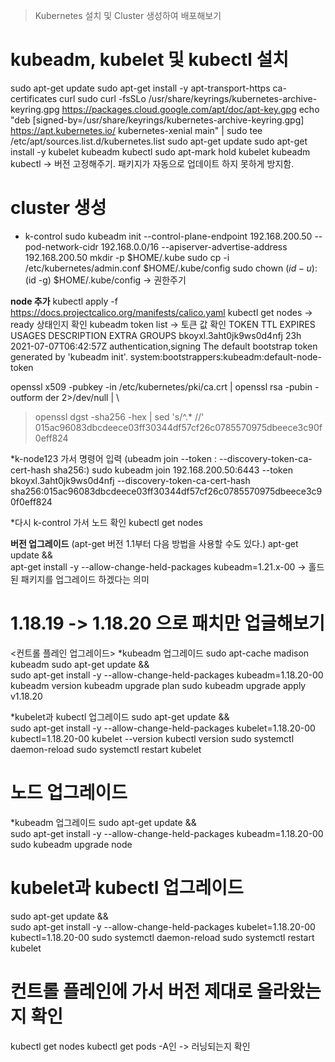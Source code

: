 >   Kubernetes 설치 및 Cluster 생성하여 배포해보기
# kubeadm, kubelet 및 kubectl 설치
sudo apt-get update
sudo apt-get install -y apt-transport-https ca-certificates curl
sudo curl -fsSLo /usr/share/keyrings/kubernetes-archive-keyring.gpg https://packages.cloud.google.com/apt/doc/apt-key.gpg
echo "deb [signed-by=/usr/share/keyrings/kubernetes-archive-keyring.gpg] https://apt.kubernetes.io/ kubernetes-xenial main" | sudo tee /etc/apt/sources.list.d/kubernetes.list
sudo apt-get update
sudo apt-get install -y kubelet kubeadm kubectl
sudo apt-mark hold kubelet kubeadm kubectl            -> 버전 고정해주기. 패키지가 자동으로 업데이트 하지 못하게 방지함.

# cluster 생성
* k-control
sudo kubeadm init --control-plane-endpoint 192.168.200.50 --pod-network-cidr 192.168.0.0/16 --apiserver-advertise-address 192.168.200.50
mkdir -p $HOME/.kube
sudo cp -i /etc/kubernetes/admin.conf $HOME/.kube/config
sudo chown $(id -u):$(id -g) $HOME/.kube/config    -> 권한주기


**node 추가**
kubectl apply -f https://docs.projectcalico.org/manifests/calico.yaml
kubectl get nodes     -> ready 상태인지 확인
kubeadm token list    -> 토큰 값 확인
TOKEN                     TTL         EXPIRES                USAGES                   DESCRIPTION                                                EXTRA GROUPS
bkoyxl.3aht0jk9ws0d4nfj   23h         2021-07-07T06:42:57Z   authentication,signing   The default bootstrap token generated by 'kubeadm init'.   system:bootstrappers:kubeadm:default-node-token

openssl x509 -pubkey -in /etc/kubernetes/pki/ca.crt | openssl rsa -pubin -outform der 2>/dev/null | \
>    openssl dgst -sha256 -hex | sed 's/^.* //'
015ac96083dbcdeece03ff30344df57cf26c0785570975dbeece3c90f0eff824


*k-node123 가서 명령어 입력
(ubeadm join --token <token> <control-plane-host>:<control-plane-port> --discovery-token-ca-cert-hash sha256:<hash>)
sudo kubeadm join 192.168.200.50:6443 --token bkoyxl.3aht0jk9ws0d4nfj --discovery-token-ca-cert-hash sha256:015ac96083dbcdeece03ff30344df57cf26c0785570975dbeece3c90f0eff824 

*다시 k-control 가서 노드 확인
kubectl get nodes
 
  
  
**버전 업그레이드**
(apt-get 버전 1.1부터 다음 방법을 사용할 수도 있다.)
apt-get update && \
apt-get install -y --allow-change-held-packages kubeadm=1.21.x-00  -> 홀드된 패키지를 업그레이드 하겠다는 의미

# 1.18.19 -> 1.18.20 으로 패치만 업글해보기

<컨트롤 플레인 업그레이드>
*kubeadm 업그레이드
sudo apt-cache madison kubeadm
sudo apt-get update && \
sudo apt-get install -y --allow-change-held-packages kubeadm=1.18.20-00
kubeadm version
kubeadm upgrade plan
sudo kubeadm upgrade apply v1.18.20

*kubelet과 kubectl 업그레이드
sudo apt-get update && \
sudo apt-get install -y --allow-change-held-packages kubelet=1.18.20-00 kubectl=1.18.20-00
kubelet --version
kubectl version
sudo systemctl daemon-reload
sudo systemctl restart kubelet


# 노드 업그레이드
*kubeadm 업그레이드
sudo apt-get update && \
sudo apt-get install -y --allow-change-held-packages kubeadm=1.18.20-00
sudo kubeadm upgrade node

# kubelet과 kubectl 업그레이드
sudo apt-get update && \
sudo apt-get install -y --allow-change-held-packages kubelet=1.18.20-00 kubectl=1.18.20-00
sudo systemctl daemon-reload
sudo systemctl restart kubelet


# 컨트롤 플레인에 가서 버전 제대로 올라왔는지 확인
kubectl get nodes
kubectl get pods -A인        -> 러닝되는지 확인

  

 

